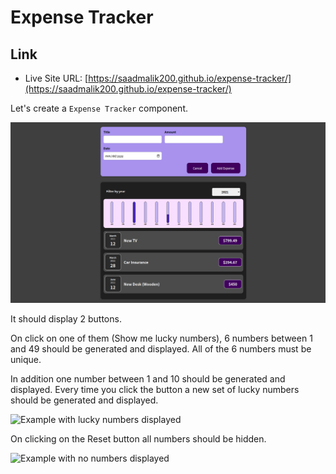 # Expense Tracker

## Link

- Live Site URL: [https://saadmalik200.github.io/expense-tracker/](https://saadmalik200.github.io/expense-tracker/)

Let's create a `Expense Tracker` component.

![example](./src/img/Screenshot%20from%202022-10-17%2000-03-32.png)

It should display 2 buttons.

On click on one of them (Show me lucky numbers), 6 numbers between 1 and 49 should be generated and displayed. All of the 6 numbers must be unique.

In addition one number between 1 and 10 should be generated and displayed. Every time you click the button a new set of lucky numbers should be generated and displayed.

![Example with lucky numbers displayed](example-lucky-numbers.png)

On clicking on the Reset button all numbers should be hidden.

![Example with no numbers displayed](example-no-numbers.png)
